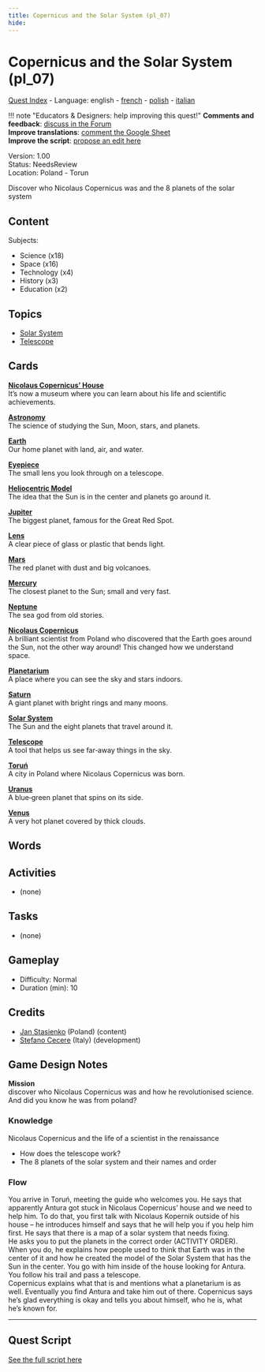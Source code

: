 ```yaml
---
title: Copernicus and the Solar System (pl_07)
hide:
---
```


# Copernicus and the Solar System (pl_07)
[Quest Index](./index.md) - Language: english - [french](./pl_07.fr.md) - [polish](./pl_07.pl.md) - [italian](./pl_07.it.md)

!!! note "Educators & Designers: help improving this quest!"
    **Comments and feedback**: [discuss in the Forum](https://vgwb.discourse.group/t/pl-07-copernicus-and-the-solar-system/38/1)  
    **Improve translations**: [comment the Google Sheet](https://docs.google.com/spreadsheets/d/1FPFOy8CHor5ArSg57xMuPAG7WM27-ecDOiU-OmtHgjw/edit?gid=783699917#gid=783699917)  
    **Improve the script**: [propose an edit here](https://github.com/vgwb/Antura/blob/main/Assets/_discover/_quests/PL_07%20Solar%20System/PL_07%20Solar%20System%20-%20Yarn%20Script.yarn)  

Version: 1.00  
Status: NeedsReview  
Location: Poland - Torun

Discover who Nicolaus Copernicus was and the 8 planets of the solar system

## Content
Subjects: 

  - Science (x18)
  - Space (x16)
  - Technology (x4)
  - History (x3)
  - Education (x2)

## Topics
- [Solar System](../topics/index.md#solar_system)
- [Telescope](../topics/index.md#telescope)


## Cards
**[Nicolaus Copernicus’ House](../cards/index.md#nicolaus_copernicus_house)**  
It’s now a museum where you can learn about his life and scientific achievements.  

**[Astronomy](../cards/index.md#astronomy)**  
The science of studying the Sun, Moon, stars, and planets.  

**[Earth](../cards/index.md#earth)**  
Our home planet with land, air, and water.  

**[Eyepiece](../cards/index.md#eyepiece)**  
The small lens you look through on a telescope.  

**[Heliocentric Model](../cards/index.md#heliocentric_model)**  
The idea that the Sun is in the center and planets go around it.  

**[Jupiter](../cards/index.md#jupiter)**  
The biggest planet, famous for the Great Red Spot.  

**[Lens](../cards/index.md#lens)**  
A clear piece of glass or plastic that bends light.  

**[Mars](../cards/index.md#mars)**  
The red planet with dust and big volcanoes.  

**[Mercury](../cards/index.md#mercury)**  
The closest planet to the Sun; small and very fast.  

**[Neptune](../cards/index.md#neptune)**  
The sea god from old stories.  

**[Nicolaus Copernicus](../cards/index.md#nicolaus_copernicus)**  
A brilliant scientist from Poland who discovered that the Earth goes around the Sun, not the other way around! This changed how we understand space.  

**[Planetarium](../cards/index.md#planetarium)**  
A place where you can see the sky and stars indoors.  

**[Saturn](../cards/index.md#saturn)**  
A giant planet with bright rings and many moons.  

**[Solar System](../cards/index.md#solar_system)**  
The Sun and the eight planets that travel around it.  

**[Telescope](../cards/index.md#telescope)**  
A tool that helps us see far‑away things in the sky.  

**[Toruń](../cards/index.md#torun)**  
A city in Poland where Nicolaus Copernicus was born.  

**[Uranus](../cards/index.md#uranus)**  
A blue‑green planet that spins on its side.  

**[Venus](../cards/index.md#venus)**  
A very hot planet covered by thick clouds.  

## Words
## Activities
- (none)

## Tasks
- (none)
## Gameplay
- Difficulty: Normal
- Duration (min): 10
## Credits
- [Jan Stasienko](mailto:jan.stasienko@dsw.edu.pl) (Poland) (content)
- [Stefano Cecere](https://stefanocecere.com) (Italy) (development)

## Game Design Notes
**Mission**  
discover who Nicolaus Copernicus was and how he revolutionised science.
And did you know he was from poland?

### Knowledge
Nicolaus Copernicus and the life of a scientist in the renaissance  

- How does the telescope work?
- The 8 planets of the solar system and their names and order

### Flow
You arrive in Toruń, meeting the guide who welcomes you. He says that apparently Antura got stuck in Nicolaus Copernicus’ house and we need to help him. To do that, you first talk with Nicolaus Kopernik outside of his house – he introduces himself and says that he will help you if you help him first. He says that there is a map of a solar system that needs fixing.  
He asks you to put the planets in the correct order (ACTIVITY ORDER).  
When you do, he explains how people used to think that Earth was in the center of it and how he created the model of the Solar System that has the Sun in the center. You go with him inside of the house looking for Antura. You follow his trail and pass a telescope.  
Copernicus explains what that is and mentions what a planetarium is as well. Eventually you find Antura and take him out of there. Copernicus says he’s glad everything is okay and tells you about himself, who he is, what he’s known for.


---

## Quest Script

[See the full script here](./pl_07-script.md)

